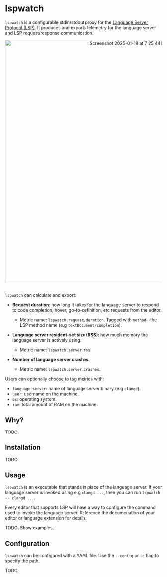# lspwatch

`lspwatch` is a configurable stdin/stdout proxy for the [Language Server Protocol (LSP)](https://microsoft.github.io/language-server-protocol/). It produces and exports telemetry for the language server and LSP request/response communication.

<div align="center"><img align="center" width="780" alt="Screenshot 2025-01-18 at 7 25 44 PM" src="https://github.com/user-attachments/assets/119e046f-8c09-41ea-81db-ff45e9ec8d27" /></div>

<br/>

`lspwatch` can calculate and export:

* **Request duration**: how long it takes for the language server to respond to code completion, hover, go-to-definition, etc requests from the editor.

    * Metric name: `lspwatch.request.duration`. Tagged with `method`--the LSP method name (e.g `textDocument/completion`).

* **Language server resident-set size (RSS)**: how much memory the language server is actively using.

    * Metric name: `lspwatch.server.rss`.

* **Number of language server crashes**.

    * Metric name: `lspwatch.server.crashes`.

Users can optionally choose to tag metrics with:

* `language_server`: name of language server binary (e.g `clangd`).
* `user`: username on the machine.
* `os`: operating system.
* `ram`: total amount of RAM on the machine.

## Why?

TODO

## Installation

TODO

## Usage

`lspwatch` is an executable that stands in place of the language server. If your language server is invoked using e.g `clangd ...`, then you can run `lspwatch -- clangd ...`.

Every editor that supports LSP will have a way to configure the  command used to invoke the language server. Reference the documenation of your editor or language extension for details.

TODO: Show examples.

## Configuration

`lspwatch` can be configured with a YAML file. Use the `--config` or `-c` flag to specify the path.

TODO
